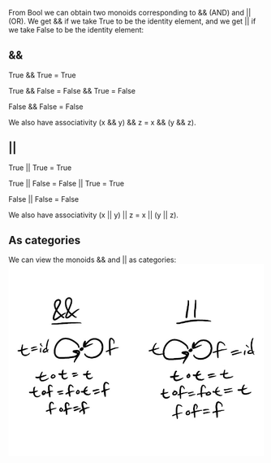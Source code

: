 From Bool we can obtain two monoids corresponding to && (AND) and || (OR). We get && if we take True to be the identity element,
and we get || if we take False to be the identity element:

## &&

True && True = True

True && False = False && True = False

False && False = False

We also have associativity (x && y) && z = x && (y && z).

## ||

True || True = True

True || False = False || True = True

False || False = False

We also have associativity (x || y) || z = x || (y || z).

## As categories
We can view the monoids && and || as categories:
![AND and OR as monoids](./and-or-monoids.jpg)

